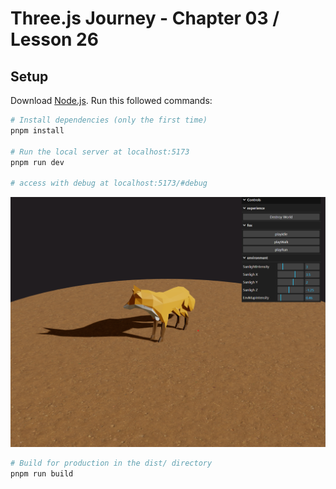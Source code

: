 # Three.js Journey - Chapter 03 / Lesson 26

## Setup
Download [Node.js](https://nodejs.org/en/download/).
Run this followed commands:

``` bash
# Install dependencies (only the first time)
pnpm install

# Run the local server at localhost:5173
pnpm run dev

# access with debug at localhost:5173/#debug
```

![image](https://github.com/iamsabet/Threejs-Clean-Structure/blob/4056bb6225742a02a163302ca0010368f53f9c79/image.png)


```bash
# Build for production in the dist/ directory
pnpm run build
```
